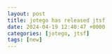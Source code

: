 ```yaml
---
layout: post
title: jotego has released jtsf
date: 2024-04-19 12:40:47 +0000
categories: [jotego, jtsf]
tags: [new]
---
```


